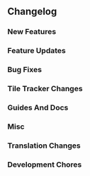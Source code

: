 [//]: # (A few things to note:)
[//]: # (1. The changelogs will be automatically added to `docs/changelogs/latest.md` by the fast-forward workflow)
[//]: # (2. You can write an overview or anything that you don't want to be included as changelog before the 'Changelog' heading)
[//]: # (3. Do not change the heading names and/or the heading levels)
[//]: # (4. Remove the unwanted changelog sections)


## Changelog

### New Features


### Feature Updates


### Bug Fixes


### Tile Tracker Changes


### Guides And Docs


### Misc


### Translation Changes


### Development Chores


